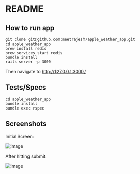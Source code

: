 # README

## How to run app

```
git clone git@github.com:meetrajesh/apple_weather_app.git
cd apple_weather_app
brew install redis
brew services start redis
bundle install
rails server -p 3000
```

Then navigate to http://127.0.0.1:3000/

## Tests/Specs

```
cd apple_weather_app
bundle install
bundle exec rspec
```

## Screenshots

Initial Screen:

![image](https://github.com/meetrajesh/apple_weather_app/assets/101797/056ab082-ea68-4cb9-9498-21dca4692894)

After hitting submit:

![image](https://github.com/meetrajesh/apple_weather_app/assets/101797/b143dcb1-aa3d-45a7-9079-16c9a671ba8b)

